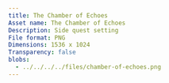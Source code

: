 ```yaml
---
title: The Chamber of Echoes
Asset name: The Chamber of Echoes
Description: Side quest setting
File format: PNG
Dimensions: 1536 x 1024
Transparency: false
blobs:
  - ../../../../files/chamber-of-echoes.png
---
```

